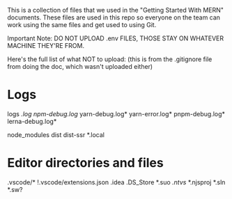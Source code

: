 This is a collection of files that we used in the "Getting Started With MERN" documents.
These files are used in this repo so everyone on the team can work using the same files and get used to using Git.

Important Note:
  DO NOT UPLOAD .env FILES, THOSE STAY ON WHATEVER MACHINE THEY'RE FROM.

Here's the full list of what NOT to upload: 
(this is from the .gitignore file from doing the doc, which wasn't uploaded either)
  # Logs
logs
*.log
npm-debug.log*
yarn-debug.log*
yarn-error.log*
pnpm-debug.log*
lerna-debug.log*

node_modules
dist
dist-ssr
*.local

# Editor directories and files
.vscode/*
!.vscode/extensions.json
.idea
.DS_Store
*.suo
*.ntvs*
*.njsproj
*.sln
*.sw?
  
